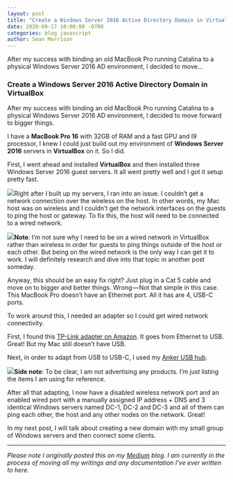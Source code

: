```yaml
---
layout: post
title: "Create a Windows Server 2016 Active Directory Domain in VirtualBox"
date: 2020-09-17 10:00:00 -0700
categories: blog javascript
author: Sean Morrison
---
```


After my success with binding an old MacBook Pro running Catalina to a physical Windows Server 2016 AD environment, I decided to move…

### Create a Windows Server 2016 Active Directory Domain in VirtualBox

After my success with binding an old MacBook Pro running Catalina to a physical Windows Server 2016 AD environment, I decided to move forward to bigger things.

I have a **MacBook Pro 16** with 32GB of RAM and a fast GPU and I9 processor, I knew I could just build out my environment of **Windows Server 2016** servers in **VirtualBox** on it. So I did.

First, I went ahead and installed **VirtualBox** and then installed three Windows Server 2016 guest servers. It all went pretty well and I got it setup pretty fast.

![](https://cdn-images-1.medium.com/max/800/1*8UjKmjWbGybVg3CUrsQDRg.png)Right after I built up my servers, I ran into an issue. I couldn’t get a network connection over the wireless on the host. In other words, my Mac host was on wireless and I couldn’t get the network interfaces on the guests to ping the host or gateway. To fix this, the host will need to be connected to a wired network.

![](https://cdn-images-1.medium.com/max/800/1*8gzH0HwGCR2nZFnVDgFwGg.jpeg)**Note**: I’m not sure why I need to be on a wired network in VirtualBox rather than wireless in order for guests to ping things outside of the host or each other. But being on the wired network is the only way I can get it to work. I will definitely research and dive into that topic in another post someday.

Anyway, this should be an easy fix right? Just plug in a Cat 5 cable and move on to bigger and better things. Wrong — Not that simple in this case. This MacBook Pro doesn’t have an Ethernet port. All it has are 4, USB-C ports.

To work around this, I needed an adapter so I could get wired network connectivity.

First, I found this [TP-Link adapter on Amazon](https://www.amazon.com/gp/product/B00YUU3KC6/ref=ppx_yo_dt_b_asin_title_o04_s00?ie=UTF8&psc=1). It goes from Ethernet to USB. Great! But my Mac still doesn’t have USB.

Next, in order to adapt from USB to USB-C, I used my [Anker USB hub](https://www.amazon.com/gp/product/B07YZ48HCT/ref=ppx_yo_dt_b_search_asin_title?ie=UTF8&psc=1).

![](https://cdn-images-1.medium.com/max/800/1*gQwBGSD2dllRc7Yv9Ox2mg.jpeg)**Side note**: To be clear, I am not advertising any products. I’m just listing the items I am using for reference.

After all that adapting, I now have a disabled wireless network port and an enabled wired port with a manually assigned IP address + DNS and 3 identical Windows servers named DC-1, DC-2 and DC-3 and all of them can ping each other, the host and any other nodes on the network. Great!

In my next post, I will talk about creating a new domain with my small group of Windows servers and then connect some clients.

---
*Please note I originally posted this on my [Medium](https://medium.com/@seanmorrison) blog. I am currently in the process of moving all my writings and any documentation I've ever written to here.*